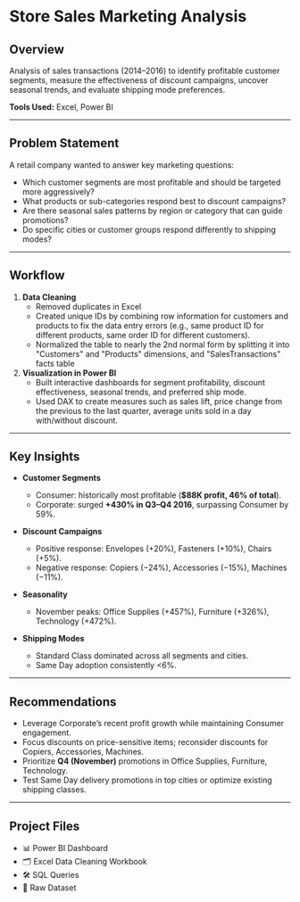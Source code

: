 # Store Sales Marketing Analysis  

## Overview  
Analysis of sales transactions (2014–2016) to identify profitable customer segments, measure the effectiveness of discount campaigns, uncover seasonal trends, and evaluate shipping mode preferences.  

**Tools Used:** Excel, Power BI  

---

## Problem Statement
A retail company wanted to answer key marketing questions:
- Which customer segments are most profitable and should be targeted more aggressively?
- What products or sub-categories respond best to discount campaigns?
- Are there seasonal sales patterns by region or category that can guide promotions?
- Do specific cities or customer groups respond differently to shipping modes?

---

## Workflow
1. **Data Cleaning**
   - Removed duplicates in Excel
   - Created unique IDs by combining row information for customers and products to fix the data entry errors (e.g., same product ID for different products, same order ID for different customers).
   - Normalized the table to nearly the 2nd normal form by splitting it into "Customers" and "Products" dimensions, and "SalesTransactions" facts table  
3. **Visualization in Power BI**  
   - Built interactive dashboards for segment profitability, discount effectiveness, seasonal trends, and preferred ship mode.
   - Used DAX to create measures such as sales lift, price change from the previous to the last quarter, average units sold in a day with/without discount.

---

## Key Insights  

- **Customer Segments**  
  - Consumer: historically most profitable (**$88K profit, 46% of total**).  
  - Corporate: surged **+430% in Q3–Q4 2016**, surpassing Consumer by 59%.  

- **Discount Campaigns**  
  - Positive response: Envelopes (+20%), Fasteners (+10%), Chairs (+5%).  
  - Negative response: Copiers (−24%), Accessories (−15%), Machines (−11%).  

- **Seasonality**  
  - November peaks: Office Supplies (+457%), Furniture (+326%), Technology (+472%).  

- **Shipping Modes**  
  - Standard Class dominated across all segments and cities.  
  - Same Day adoption consistently <6%.  

---

## Recommendations  
- Leverage Corporate’s recent profit growth while maintaining Consumer engagement.  
- Focus discounts on price-sensitive items; reconsider discounts for Copiers, Accessories, Machines.  
- Prioritize **Q4 (November)** promotions in Office Supplies, Furniture, Technology.  
- Test Same Day delivery promotions in top cities or optimize existing shipping classes.  

---

## Project Files  
- 📊 Power BI Dashboard  
- 🗂 Excel Data Cleaning Workbook  
- 🛠 SQL Queries  
- 📄 Raw Dataset  
